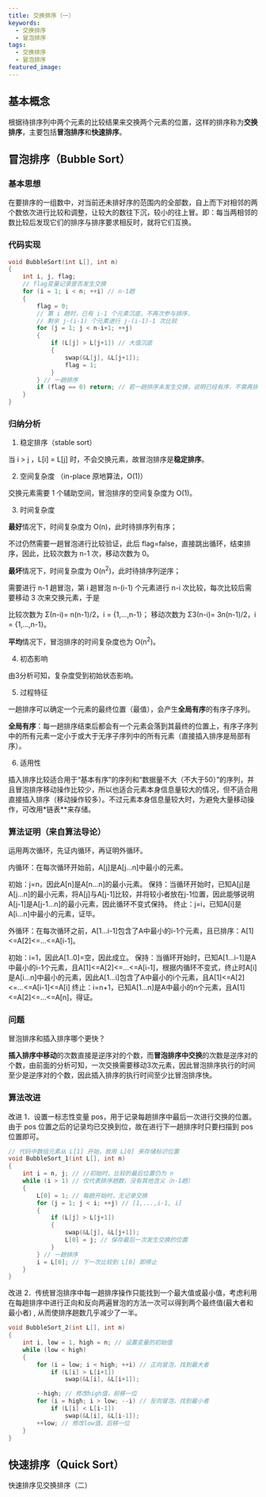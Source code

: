 ```yaml
---
title: 交换排序（一）
keywords:
  - 交换排序
  - 冒泡排序
tags:
  - 交换排序
  - 冒泡排序
featured_image:
---
```


## 基本概念

根据待排序列中两个元素的比较结果来交换两个元素的位置，这样的排序称为**交换排序**，主要包括**冒泡排序**和**快速排序**。

## 冒泡排序（Bubble Sort）

### 基本思想

在要排序的一组数中，对当前还未排好序的范围内的全部数，自上而下对相邻的两个数依次进行比较和调整，让较大的数往下沉，较小的往上冒。即：每当两相邻的数比较后发现它们的排序与排序要求相反时，就将它们互换。

### 代码实现

```c
void BubbleSort(int L[], int n)
{
    int i, j, flag;
    // flag变量记录是否发生交换
    for (i = 1; i < n; ++i) // n-1趟
    {
        flag = 0;
        // 第 i 趟时，已有 i-1 个元素沉底，不再次参与排序，
        // 剩余 j-(i-1) 个元素进行 j-(i-1)-1 次比较
        for (j = 1; j < n-i+1; ++j)
        {
            if (L[j] > L[j+1]) // 大值沉底
            {
                swap(&L[j], &L[j+1]);
                flag = 1;
            }
        } // 一趟排序
        if (flag == 0) return; // 若一趟排序未发生交换，说明已经有序，不需再排序
    }
}
```

### 归纳分析

1. 稳定排序（stable sort）

当 i > j ，L[i] = L[j] 时，不会交换元素，故冒泡排序是**稳定排序**。

2. 空间复杂度 （in-place 原地算法，O(1)）

交换元素需要 1 个辅助空间，冒泡排序的空间复杂度为 O(1)。

3. 时间复杂度

**最好**情况下，时间复杂度为 O(n)，此时待排序列有序；

不过仍然需要一趟冒泡进行比较验证，此后 flag=false，直接跳出循环，结束排序，因此，比较次数为 n-1 次，移动次数为 0。

**最坏**情况下，时间复杂度为 O(n<sup>2</sup>)，此时待排序列逆序；

需要进行 n-1 趟冒泡，第 i 趟冒泡 n-(i-1) 个元素进行 n-i 次比较，每次比较后需要移动 3 次来交换元素，于是

比较次数为 Σ(n-i)= n(n-1)/2，i = {1,...,n-1}；
移动次数为 Σ3(n-i)= 3n(n-1)/2，i = {1,...,n-1}。

**平均**情况下，冒泡排序的时间复杂度也为 O(n<sup>2</sup>)。

4. 初态影响

由3分析可知，复杂度受到初始状态影响。

5. 过程特征

一趟排序可以确定一个元素的最终位置（最值），会产生**全局有序**的有序子序列。

**全局有序**：每一趟排序结束后都会有一个元素会落到其最终的位置上，有序子序列中的所有元素一定小于或大于无序子序列中的所有元素（直接插入排序是局部有序）。

6. 适用性

插入排序比较适合用于“基本有序”的序列和“数据量不大（不大于50）”的序列，并且冒泡排序移动操作比较少，所以也适合元素本身信息量较大的情况，但不适合用直接插入排序（移动操作较多）。不过元素本身信息量较大时，为避免大量移动操作，可改用*链表**来存储。

### 算法证明（来自算法导论）

运用两次循环，先证内循环，再证明外循环。

内循环：在每次循环开始前，A[j]是A[j...n]中最小的元素。

初始：j=n，因此A[n]是A[n...n]的最小元素。
保持：当循环开始时，已知A[j]是A[j...n]的最小元素，将A[j]与A[j-1]比较，并将较小者放在j-1位置，因此能够说明A[j-1]是A[j-1...n]的最小元素，因此循环不变式保持。
终止：j=i，已知A[i]是A[i...n]中最小的元素，证毕。

外循环：在每次循环之前，A[1...i-1]包含了A中最小的i-1个元素，且已排序：A[1]<=A[2]<=...<=A[i-1]。

初始：i=1，因此A[1..0]=空，因此成立。
保持：当循环开始时，已知A[1...i-1]是A中最小的i-1个元素，且A[1]<=A[2]<=...<=A[i-1]，根据内循环不变式，终止时A[i]是A[i...n]中最小的元素，因此A[1...i]包含了A中最小的i个元素，且A[1]<=A[2]<=...<=A[i-1]<=A[i]
终止：i=n+1，已知A[1...n]是A中最小的n个元素，且A[1]<=A[2]<=...<=A[n]，得证。


### 问题

冒泡排序和插入排序哪个更快？

**插入排序中移动**的次数直接是逆序对的个数，而**冒泡排序中交换**的次数是逆序对的个数，由前面的分析可知，一次交换需要移动3次元素，因此冒泡排序执行的时间至少是逆序对的个数，因此插入排序的执行时间至少比冒泡排序快。

### 算法改进

改进 1．设置一标志性变量 pos，用于记录每趟排序中最后一次进行交换的位置。由于 pos 位置之后的记录均已交换到位，故在进行下一趟排序时只要扫描到 pos 位置即可。

```c
// 代码中数组元素从 L[1] 开始，故用 L[0] 来存储标识位置
void BubbleSort_1(int L[], int n)
{
    int i = n, j; // //初始时，比较的最后位置仍为 n
    while (i > 1) // 仅代表排序趟数，没有其他含义（n-1趟）
    {
        L[0] = 1; // 每趟开始时，无记录交换
        for (j = 1; j < i; ++j) // [1,...,i-1, i]
        {
            if (L[j] > L[j+1])
            {
                swap(&L[j], &L[j+1]);
                L[0] = j; // 保存最后一次发生交换的位置
            }
        } // 一趟排序
        i = L[0]; // 下一次比较到 L[0] 即停止
    }
}
```

改进 2．传统冒泡排序中每一趟排序操作只能找到一个最大值或最小值，考虑利用在每趟排序中进行正向和反向两遍冒泡的方法一次可以得到两个最终值(最大者和最小者) , 从而使排序趟数几乎减少了一半。

```c
void BubbleSort_2(int L[], int n)
{
    int i, low = 1, high = n; // 设置变量的初始值
    while (low < high)
    {
        for (i = low; i < high; ++i) // 正向冒泡，找到最大者
            if (L[i] > L[i+1])
                swap(&L[i], &L[i+1]);

        --high; // 修改high值，前移一位
        for (i = high; i > low; --i) // 反向冒泡，找到最小者
            if (L[i] < L[i-1])
                swap(&L[i], &L[i-1]);
        ++low; // 修改low值，后移一位
    }
}
```

## 快速排序（Quick Sort）

快速排序见交换排序（二）
